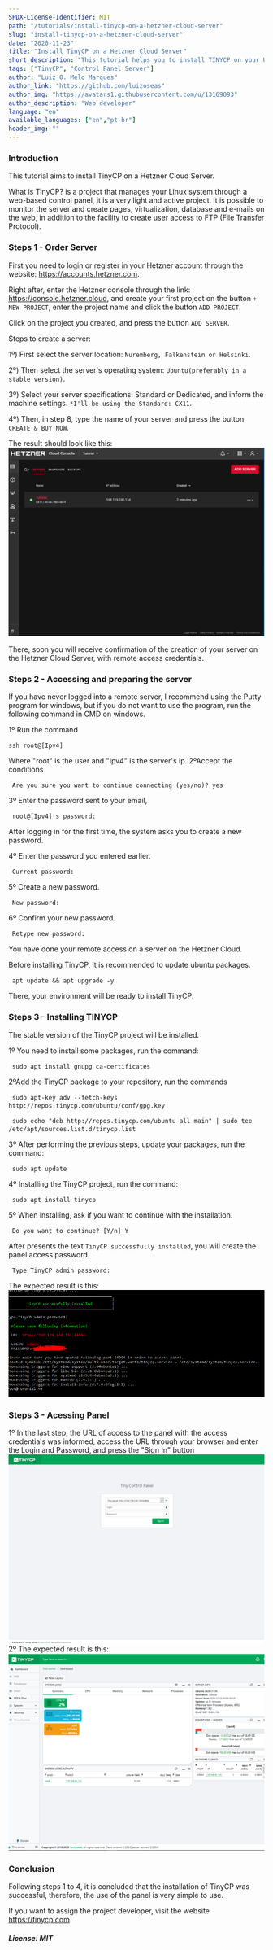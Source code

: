 ```yaml
---
SPDX-License-Identifier: MIT
path: "/tutorials/install-tinycp-on-a-hetzner-cloud-server"
slug: "install-tinycp-on-a-hetzner-cloud-server"
date: "2020-11-23"
title: "Install TinyCP on a Hetzner Cloud Server"
short_description: "This tutorial helps you to install TINYCP on your Ubuntu server."
tags: ["TinyCP", "Control Panel Server"]
author: "Luiz O. Melo Marques"
author_link: "https://github.com/luizoseas"
author_img: "https://avatars1.githubusercontent.com/u/13169093"
author_description: "Web developer"
language: "en"
available_languages: ["en","pt-br"]
header_img: ""
---
```



### Introduction
This tutorial aims to install TinyCP on a Hetzner Cloud Server.
 
What is TinyCP? is a project that manages your Linux system through a web-based control panel, it is a very light and active project. it is possible to monitor the server and create pages, virtualization, database and e-mails on the web, in addition to the facility to create user access to FTP (File Transfer Protocol).


### Steps 1 - Order Server
First you need to login or register in your Hetzner account through the website: https://accounts.hetzner.com.
 
  Right after, enter the Hetzner console through the link: https://console.hetzner.cloud, and create your first project on the button ```+ NEW PROJECT```, 
enter the project name and click the button ```ADD PROJECT```.
  
  Click on the project you created, and press the button ```ADD SERVER```.
  
 Steps to create a server:

  1º) First select the server location: ```Nuremberg, Falkenstein or Helsinki```.

  2º) Then select the server's operating system: ```Ubuntu(preferably in a stable version)```.

  3º) Select your server specifications: Standard or Dedicated, and inform the machine settings.
     ```*I'll be using the Standard: CX11```.

  4º) Then, in step 8, type the name of your server and press the button ```CREATE & BUY NOW```.

  
  The result should look like this:
  ![HetznerResume](img/hetznerresume.png)

  There, soon you will receive confirmation of the creation of your server on the Hetzner Cloud Server, with remote access credentials.
### Steps 2 - Accessing and preparing the server
 If you have never logged into a remote server, I recommend using the Putty program for windows, but if you do not want to use the program, run the following command in CMD on windows.
  
 1º Run the command
   ```Shell 
   ssh root@[Ipv4]
  ```
  Where "root" is the user and "Ipv4" is the server's ip.
  2ºAccept the conditions
  ```Shell 
   Are you sure you want to continue connecting (yes/no)? yes
  ```
  3º Enter the password sent to your email,
  ```Shell 
   root@[Ipv4]'s password:
  ```
  After logging in for the first time, the system asks you to create a new password.

  4º Enter the password you entered earlier.
  ```Shell 
   Current password:
  ```
  5º Create a new password.
  ```Shell 
   New password:
  ```
  6º Confirm your new password.
  ```Shell 
   Retype new password:
  ```
  You have done your remote access on a server on the Hetzner Cloud.

  Before installing TinyCP, it is recommended to update ubuntu packages.
  ```Shell 
   apt update && apt upgrade -y
  ```
  There, your environment will be ready to install TinyCP.
### Steps 3 - Installing TINYCP
  The stable version of the TinyCP project will be installed.

  1º You need to install some packages, run the command:
  ```Shell 
   sudo apt install gnupg ca-certificates
  ```
  2ºAdd the TinyCP package to your repository, run the commands
  ```Shell 
   sudo apt-key adv --fetch-keys http://repos.tinycp.com/ubuntu/conf/gpg.key
  ```
  ```Shell 
   sudo echo "deb http://repos.tinycp.com/ubuntu all main" | sudo tee /etc/apt/sources.list.d/tinycp.list
  ```
  3º After performing the previous steps, update your packages, run the command:
  ```Shell 
   sudo apt update
  ```
  4º Installing the TinyCP project, run the command:
  ```Shell
   sudo apt install tinycp
  ```
  5º When installing, ask if you want to continue with the installation.
  ```Shell 
   Do you want to continue? [Y/n] Y
  ```
  After presents the text ```TinyCP successfully installed```, you will create the panel access password.
  ```Shell 
   Type TinyCP admin password:
  ```
 The expected result is this:
        ![TinyCPInstalled](img/tinycpinstalled.png)
### Steps 3 - Acessing Panel
  1º In the last step, the URL of access to the panel with the access credentials was informed, access the URL through your browser and enter the Login and Password, and press the "Sign In" button
	![TinyCPPanel](img/tinycppanel.png)
  2º The expected result is this:
        ![TinyCPDashboard](img/tinycpdashboard.png)
### Conclusion
  Following steps 1 to 4, it is concluded that the installation of TinyCP was successful, therefore, the use of the panel is very simple to use.

  If you want to assign the project developer, visit the website https://tinycp.com.


##### License: MIT

<!--

Contributor's Certificate of Origin

By making a contribution to this project, I certify that:

(a) The contribution was created in whole or in part by me and I have
    the right to submit it under the license indicated in the file; or

(b) The contribution is based upon previous work that, to the best of my
    knowledge, is covered under an appropriate license and I have the
    right under that license to submit that work with modifications,
    whether created in whole or in part by me, under the same license
    (unless I am permitted to submit under a different license), as
    indicated in the file; or

(c) The contribution was provided directly to me by some other person
    who certified (a), (b) or (c) and I have not modified it.

(d) I understand and agree that this project and the contribution are
    public and that a record of the contribution (including all personal
    information I submit with it, including my sign-off) is maintained
    indefinitely and may be redistributed consistent with this project
    or the license(s) involved.

Signed-off-by: [Luiz O. Melo Marques luizoseasmm@gmail.com]

-->
